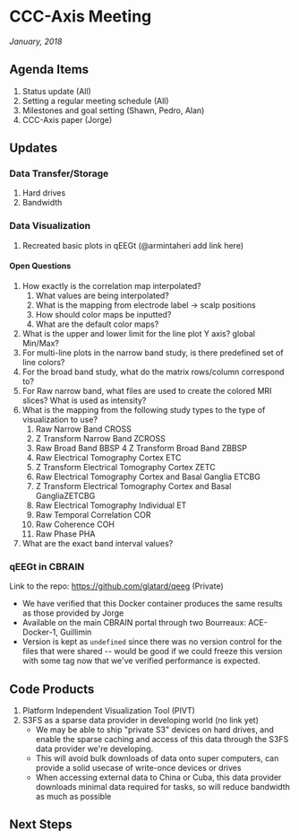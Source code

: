 # CCC-Axis Meeting
*January, 2018*

## Agenda Items
1. Status update (All)
1. Setting a regular meeting schedule (All)
1. Milestones and goal setting (Shawn, Pedro, Alan)
1. CCC-Axis paper (Jorge)


## Updates

### Data Transfer/Storage
1. Hard drives
1. Bandwidth


### Data Visualization
1. Recreated basic plots in qEEGt (@armintaheri add link here)

#### Open Questions
1. How exactly is the correlation map interpolated?
    1. What values are being interpolated?
    1. What is the mapping from electrode label -> scalp positions
    1. How should color maps be inputted?
    1. What are the default color maps?
1. What is the upper and lower limit for the line plot Y axis? global Min/Max?
1. For multi-line plots in the narrow band study, is there predefined set of line colors?
1. For the broad band study, what do the matrix rows/column correspond to?
1. For Raw narrow band, what files are used to create the colored MRI slices? What is used as intensity?
1. What is the mapping from the following study types to the type of visualization to use?
    1. Raw Narrow Band CROSS 
    1. Z Transform Narrow Band ZCROSS 
    1. Raw Broad Band  BBSP 4 Z Transform Broad Band ZBBSP 
    1. Raw Electrical Tomography Cortex ETC 
    1. Z Transform Electrical Tomography Cortex ZETC 
    1. Raw Electrical Tomography Cortex and Basal Ganglia ETCBG 
    1. Z Transform Electrical Tomography Cortex and Basal GangliaZETCBG 
    1. Raw Electrical Tomography Individual ET
    1. Raw Temporal Correlation COR 
    1. Raw Coherence COH 
    1. Raw Phase PHA
1. What are the exact band interval values?


### qEEGt in CBRAIN
Link to the repo: https://github.com/glatard/qeeg (Private)
* We have verified that this Docker container produces the same results as those provided by Jorge
* Available on the main CBRAIN portal through two Bourreaux: ACE-Docker-1, Guillimin
* Version is kept as `undefined` since there was no version control for the files that were shared -- would be good if we could freeze this version with some tag now that we've verified performance is expected.

## Code Products
1. Platform Independent Visualization Tool (PIVT)
1. S3FS as a sparse data provider in developing world (no link yet)
    - We may be able to ship "private S3" devices on hard drives, and enable the sparse caching and access of this data through the S3FS data provider we're developing.
    - This will avoid bulk downloads of data onto super computers, can provide a solid usecase of write-once devices or drives
    - When accessing external data to China or Cuba, this data provider downloads minimal data required for tasks, so will reduce bandwidth as much as possible


## Next Steps

